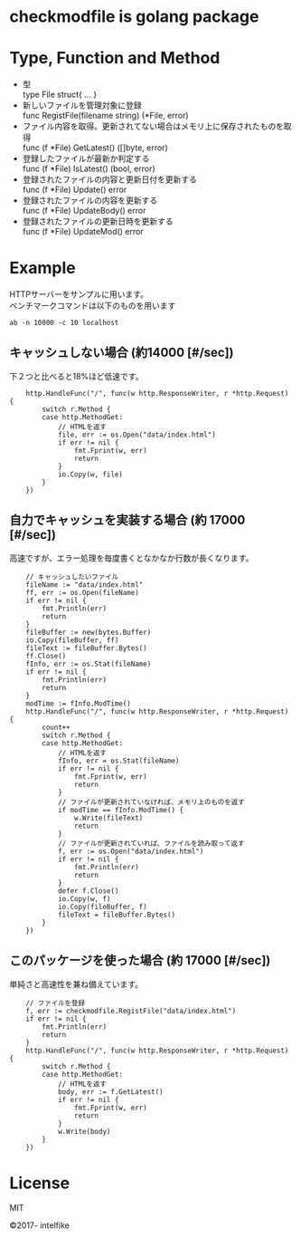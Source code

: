 # checkmodfile is golang package

# Type, Function and Method
- 型<br>
type File struct{ ... }<br>
- 新しいファイルを管理対象に登録<br>
func RegistFile(filename string) (*File, error)<br>
- ファイル内容を取得。更新されてない場合はメモリ上に保存されたものを取得<br>
func (f *File) GetLatest() ([]byte, error)<br>
- 登録したファイルが最新か判定する<br>
func (f *File) IsLatest() (bool, error)<br>
- 登録されたファイルの内容と更新日付を更新する<br>
func (f *File) Update() error<br>
- 登録されたファイルの内容を更新する<br>
func (f *File) UpdateBody() error<br>
- 登録されたファイルの更新日時を更新する<br>
func (f *File) UpdateMod() error<br>

# Example
HTTPサーバーをサンプルに用います。<br>
ベンチマークコマンドは以下のものを用います
```
ab -n 10000 -c 10 localhost
```

## キャッシュしない場合 (約14000 [#/sec])
下２つと比べると18%ほど低速です。
```
	http.HandleFunc("/", func(w http.ResponseWriter, r *http.Request) {
		switch r.Method {
		case http.MethodGet:
			// HTMLを返す
			file, err := os.Open("data/index.html")
			if err != nil {
				fmt.Fprint(w, err)
				return
			}
			io.Copy(w, file)
		}
	})
```
## 自力でキャッシュを実装する場合 (約 17000 [#/sec])
高速ですが、エラー処理を毎度書くとなかなか行数が長くなります。
```
	// キャッシュしたいファイル
	fileName := "data/index.html"
	ff, err := os.Open(fileName)
	if err != nil {
		fmt.Println(err)
		return
	}
	fileBuffer := new(bytes.Buffer)
	io.Copy(fileBuffer, ff)
	fileText := fileBuffer.Bytes()
	ff.Close()
	fInfo, err := os.Stat(fileName)
	if err != nil {
		fmt.Println(err)
		return
	}
	modTime := fInfo.ModTime()
	http.HandleFunc("/", func(w http.ResponseWriter, r *http.Request) {
		count++
		switch r.Method {
		case http.MethodGet:
			// HTMLを返す
			fInfo, err = os.Stat(fileName)
			if err != nil {
				fmt.Fprint(w, err)
				return
			}
			// ファイルが更新されていなければ、メモリ上のものを返す
			if modTime == fInfo.ModTime() {
				w.Write(fileText)
				return
			}
			// ファイルが更新されていれば、ファイルを読み取って返す
			f, err := os.Open("data/index.html")
			if err != nil {
				fmt.Println(err)
				return
			}
			defer f.Close()
			io.Copy(w, f)
			io.Copy(fileBuffer, f)
			fileText = fileBuffer.Bytes()
		}
	})
```

## このパッケージを使った場合 (約 17000 [#/sec])
単純さと高速性を兼ね備えています。
```
	// ファイルを登録
	f, err := checkmodfile.RegistFile("data/index.html")
	if err != nil {
		fmt.Println(err)
		return
	}
	http.HandleFunc("/", func(w http.ResponseWriter, r *http.Request) {
		switch r.Method {
		case http.MethodGet:
			// HTMLを返す
			body, err := f.GetLatest()
			if err != nil {
				fmt.Fprint(w, err)
				return
			}
			w.Write(body)
		}
	})
```

# License
MIT

&copy;2017- intelfike<br><br>